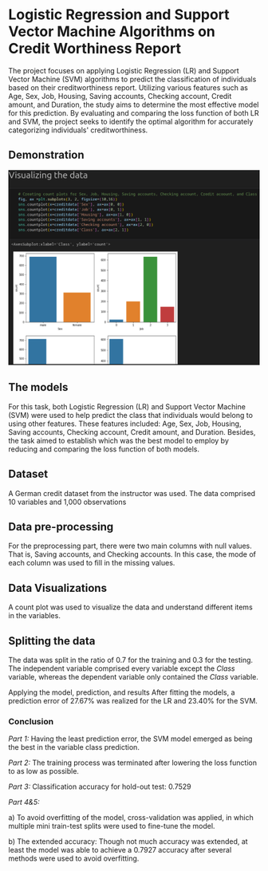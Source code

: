 # Logistic Regression and Support Vector Machine Algorithms on Credit Worthiness Report

The project focuses on applying Logistic Regression (LR) and Support Vector Machine (SVM) algorithms to predict the classification of individuals based on their creditworthiness report. Utilizing various features such as Age, Sex, Job, Housing, Saving accounts, Checking account, Credit amount, and Duration, the study aims to determine the most effective model for this prediction. By evaluating and comparing the loss function of both LR and SVM, the project seeks to identify the optimal algorithm for accurately categorizing individuals' creditworthiness.

## Demonstration

![Demonstration](visualizing-data.png)

## The models

For this task, both Logistic Regression (LR) and Support Vector Machine (SVM) were used to help predict the class
that individuals would belong to using other features.
These features included: Age, Sex, Job, Housing, Saving accounts, Checking account, Credit amount, and Duration.
Besides, the task aimed to establish which was the best model to employ by reducing and comparing the loss function of both models.

## Dataset

A German credit dataset from the instructor was used. The data comprised 10 variables and 1,000 observations

## Data pre-processing

For the preprocessing part, there were two main columns with null values.
That is, Saving accounts, and Checking accounts. In this case, the mode of each column was used to fill in the missing values.

## Data Visualizations

A count plot was used to visualize the data and understand different items in the variables.

## Splitting the data

The data was split in the ratio of 0.7 for the training and 0.3 for the testing.
The independent variable comprised every variable except the *Class* variable,
whereas the dependent variable only contained the *Class* variable.

Applying the model, prediction, and results
After fitting the models, a prediction error of 27.67% was realized for the LR and 23.40% for the SVM.

### Conclusion
*Part 1:*
Having the least prediction error, the SVM model emerged as being the best in the variable class prediction.

*Part 2:*
The training process was terminated after lowering the loss function to as low as possible.

*Part 3:*
Classification accuracy for hold-out test: 0.7529

*Part 4&5:*

a) To avoid overfitting of the model, cross-validation was applied, in which multiple mini train-test splits were used to fine-tune the model.

b) The extended accuracy: Though not much accuracy was extended, at least the model was able to achieve a 0.7927 accuracy after several methods were used to avoid overfitting.

